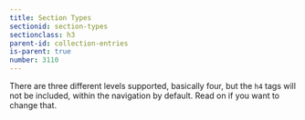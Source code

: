 ```yaml
---
title: Section Types
sectionid: section-types
sectionclass: h3
parent-id: collection-entries
is-parent: true
number: 3110
---
```


There are three different levels supported, basically four, but the `h4` tags will not be included, within the navigation by default. Read on if you want to change that.
